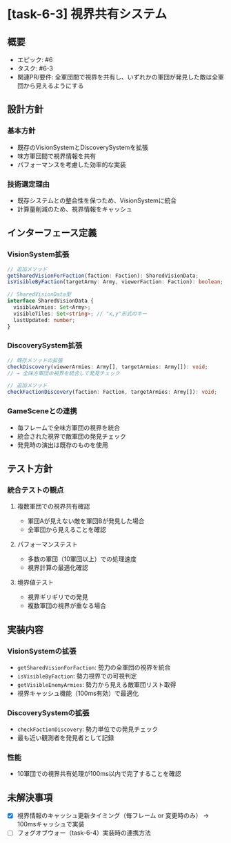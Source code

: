 # [task-6-3] 視界共有システム

## 概要
- エピック: #6
- タスク: #6-3
- 関連PR/要件: 全軍団間で視界を共有し、いずれかの軍団が発見した敵は全軍団から見えるようにする

## 設計方針

### 基本方針
- 既存のVisionSystemとDiscoverySystemを拡張
- 味方軍団間で視界情報を共有
- パフォーマンスを考慮した効率的な実装

### 技術選定理由
- 既存システムとの整合性を保つため、VisionSystemに統合
- 計算量削減のため、視界情報をキャッシュ

## インターフェース定義

### VisionSystem拡張
```typescript
// 追加メソッド
getSharedVisionForFaction(faction: Faction): SharedVisionData;
isVisibleByFaction(targetArmy: Army, viewerFaction: Faction): boolean;

// SharedVisionData型
interface SharedVisionData {
  visibleArmies: Set<Army>;
  visibleTiles: Set<string>; // "x,y"形式のキー
  lastUpdated: number;
}
```

### DiscoverySystem拡張
```typescript
// 既存メソッドの拡張
checkDiscovery(viewerArmies: Army[], targetArmies: Army[]): void;
// → 全味方軍団の視界を統合して発見チェック

// 追加メソッド
checkFactionDiscovery(faction: Faction, targetArmies: Army[]): void;
```

### GameSceneとの連携
- 毎フレームで全味方軍団の視界を統合
- 統合された視界で敵軍団の発見チェック
- 発見時の演出は既存のものを使用

## テスト方針

### 統合テストの観点
1. 複数軍団での視界共有確認
   - 軍団Aが見えない敵を軍団Bが発見した場合
   - 全軍団から見えることを確認

2. パフォーマンステスト
   - 多数の軍団（10軍団以上）での処理速度
   - 視界計算の最適化確認

3. 境界値テスト
   - 視界ギリギリでの発見
   - 複数軍団の視界が重なる場合

## 実装内容

### VisionSystemの拡張
- `getSharedVisionForFaction`: 勢力の全軍団の視界を統合
- `isVisibleByFaction`: 勢力視界での可視判定
- `getVisibleEnemyArmies`: 勢力から見える敵軍団リスト取得
- 視界キャッシュ機能（100ms有効）で最適化

### DiscoverySystemの拡張
- `checkFactionDiscovery`: 勢力単位での発見チェック
- 最も近い観測者を発見者として記録

### 性能
- 10軍団での視界共有処理が100ms以内で完了することを確認

## 未解決事項
- [x] 視界情報のキャッシュ更新タイミング（毎フレーム or 変更時のみ） → 100msキャッシュで実装
- [ ] フォグオブウォー（task-6-4）実装時の連携方法